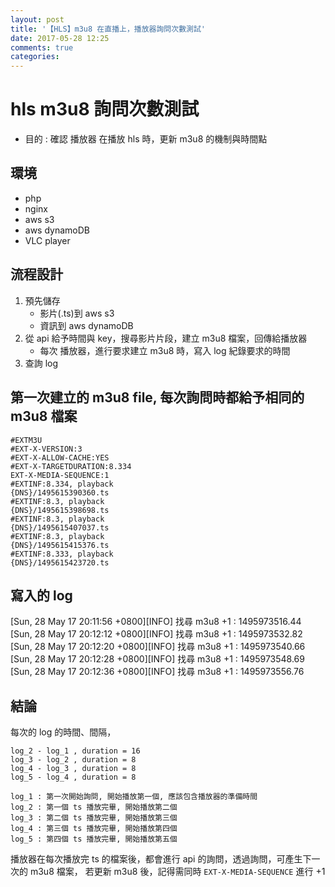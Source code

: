 ```yaml
---
layout: post
title: '【HLS】m3u8 在直播上，播放器詢問次數測試'
date: 2017-05-28 12:25
comments: true
categories: 
---
```

# hls m3u8 詢問次數測試

- 目的 : 確認 播放器 在播放 hls 時，更新 m3u8 的機制與時間點

## 環境 

- php
- nginx
- aws s3
- aws dynamoDB
- VLC player

## 流程設計

1. 預先儲存
	- 影片(.ts)到 aws s3
	- 資訊到 aws dynamoDB
2. 從 api 給予時間與 key，搜尋影片片段，建立 m3u8 檔案，回傳給播放器
	- 每次 播放器，進行要求建立 m3u8 時，寫入 log 紀錄要求的時間
3. 查詢 log

## 第一次建立的 m3u8 file, 每次詢問時都給予相同的 m3u8 檔案

```
#EXTM3U
#EXT-X-VERSION:3
#EXT-X-ALLOW-CACHE:YES
#EXT-X-TARGETDURATION:8.334
EXT-X-MEDIA-SEQUENCE:1
#EXTINF:8.334, playback
{DNS}/1495615390360.ts
#EXTINF:8.3, playback
{DNS}/1495615398698.ts
#EXTINF:8.3, playback
{DNS}/1495615407037.ts
#EXTINF:8.3, playback
{DNS}/1495615415376.ts
#EXTINF:8.333, playback
{DNS}/1495615423720.ts
```

## 寫入的 log

[Sun, 28 May 17 20:11:56 +0800][INFO] 找尋 m3u8 +1 : 1495973516.44
[Sun, 28 May 17 20:12:12 +0800][INFO] 找尋 m3u8 +1 : 1495973532.82
[Sun, 28 May 17 20:12:20 +0800][INFO] 找尋 m3u8 +1 : 1495973540.66
[Sun, 28 May 17 20:12:28 +0800][INFO] 找尋 m3u8 +1 : 1495973548.69
[Sun, 28 May 17 20:12:36 +0800][INFO] 找尋 m3u8 +1 : 1495973556.76

## 結論

每次的 log 的時間、間隔，
```
log_2 - log_1 , duration = 16
log_3 - log_2 , duration = 8
log_4 - log_3 , duration = 8
log_5 - log_4 , duration = 8

log_1 : 第一次開始詢問, 開始播放第一個, 應該包含播放器的準備時間
log_2 : 第一個 ts 播放完畢, 開始播放第二個
log_3 : 第二個 ts 播放完畢, 開始播放第三個
log_4 : 第三個 ts 播放完畢, 開始播放第四個
log_5 : 第四個 ts 播放完畢, 開始播放第五個
```
播放器在每次播放完 ts 的檔案後，都會進行 api 的詢問，透過詢問，可產生下一次的 m3u8 檔案，
若更新 m3u8 後，記得需同時 `EXT-X-MEDIA-SEQUENCE` 進行 +1